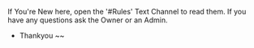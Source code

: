 If You're New here, open the '#Rules' Text Channel to read them.
If you have any questions ask the Owner or an Admin.
- Thankyou ~~
